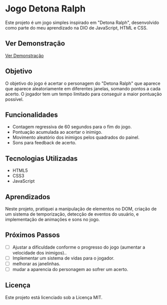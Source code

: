 # Jogo Detona Ralph

Este projeto é um jogo simples inspirado em "Detona Ralph", desenvolvido como parte do meu aprendizado na DIO de JavaScript, HTML e CSS.

## Ver Demonstração

<a href="https://brunomoraesdigital.github.io/dio-detona-ralph/" target="_blank" rel="noopener noreferrer">Ver Demonstração</a>

## Objetivo

O objetivo do jogo é acertar o personagem do "Detona Ralph" que aparece  que aparece aleatoriamente em diferentes janelas, somando pontos a cada acerto. O jogador tem um tempo limitado para conseguir a maior pontuação possível.

## Funcionalidades

- Contagem regressiva de 60 segundos para o fim do jogo.
- Pontuação acumulada ao acertar o inimigo.
- Movimento aleatório dos inimigos pelos quadrados do painel.
- Sons para feedback de acerto.

## Tecnologias Utilizadas

- HTML5
- CSS3
- JavaScript

## Aprendizados

Neste projeto, pratiquei a manipulação de elementos no DOM, criação de um sistema de temporização, detecção de eventos do usuário, e implementação de animações e sons no jogo.

## Próximos Passos

- [ ] Ajustar a dificuldade conforme o progresso do jogo (aumentar a velocidade dos inimigos)..
- [ ] Implementar um sistema de vidas para o jogador.
- [ ] melhorar as janelinhas.
- [ ] mudar a aparencia do personagem ao sofrer um acerto.

## Licença

Este projeto está licenciado sob a Licença MIT.

